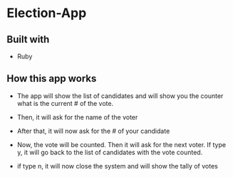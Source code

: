 # Election-App

## Built with
  - Ruby

## How this app works

 - The app will show the list of candidates and will show you the counter what is the current # of the vote.
 
 

 
 - Then, it will ask for the name of the voter
 

 
 - After that, it will now ask for the # of your candidate


 
 - Now, the vote will be counted. Then it will ask for the next voter. If type y, it will go back to the list of candidates with the vote counted.
 


 
 - if type n, it will now close the system and will show the tally of votes
 

 
